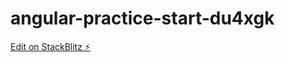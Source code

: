 # angular-practice-start-du4xgk

[Edit on StackBlitz ⚡️](https://stackblitz.com/edit/angular-practice-start-du4xgk)